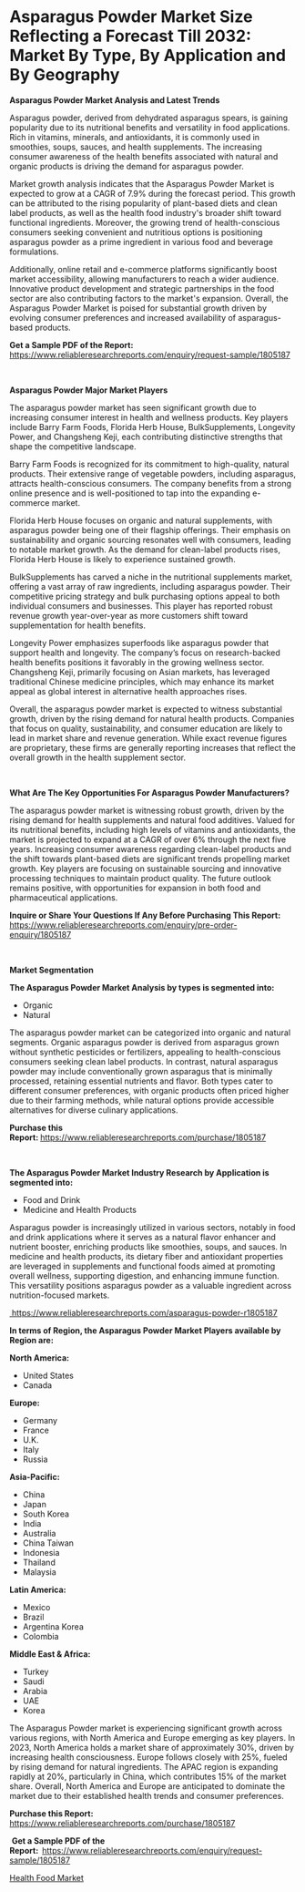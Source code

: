 <p><h1>Asparagus Powder Market Size Reflecting a Forecast Till 2032: Market By Type, By Application and By Geography</h1></p><p><strong>Asparagus Powder Market Analysis and Latest Trends</strong></p>
<p><p>Asparagus powder, derived from dehydrated asparagus spears, is gaining popularity due to its nutritional benefits and versatility in food applications. Rich in vitamins, minerals, and antioxidants, it is commonly used in smoothies, soups, sauces, and health supplements. The increasing consumer awareness of the health benefits associated with natural and organic products is driving the demand for asparagus powder. </p><p>Market growth analysis indicates that the Asparagus Powder Market is expected to grow at a CAGR of 7.9% during the forecast period. This growth can be attributed to the rising popularity of plant-based diets and clean label products, as well as the health food industry's broader shift toward functional ingredients. Moreover, the growing trend of health-conscious consumers seeking convenient and nutritious options is positioning asparagus powder as a prime ingredient in various food and beverage formulations. </p><p>Additionally, online retail and e-commerce platforms significantly boost market accessibility, allowing manufacturers to reach a wider audience. Innovative product development and strategic partnerships in the food sector are also contributing factors to the market's expansion. Overall, the Asparagus Powder Market is poised for substantial growth driven by evolving consumer preferences and increased availability of asparagus-based products.</p></p>
<p><strong>Get a Sample PDF of the Report:&nbsp;</strong> <a href="https://www.reliableresearchreports.com/enquiry/request-sample/1805187?utm_campaign=2201&utm_medium=2&utm_source=Github&utm_content=ia&utm_term=14022025&utm_id=asparagus-powder">https://www.reliableresearchreports.com/enquiry/request-sample/1805187</a></p>
<p>&nbsp;</p>
<p><strong>Asparagus Powder Major Market Players</strong></p>
<p><p>The asparagus powder market has seen significant growth due to increasing consumer interest in health and wellness products. Key players include Barry Farm Foods, Florida Herb House, BulkSupplements, Longevity Power, and Changsheng Keji, each contributing distinctive strengths that shape the competitive landscape.</p><p>Barry Farm Foods is recognized for its commitment to high-quality, natural products. Their extensive range of vegetable powders, including asparagus, attracts health-conscious consumers. The company benefits from a strong online presence and is well-positioned to tap into the expanding e-commerce market. </p><p>Florida Herb House focuses on organic and natural supplements, with asparagus powder being one of their flagship offerings. Their emphasis on sustainability and organic sourcing resonates well with consumers, leading to notable market growth. As the demand for clean-label products rises, Florida Herb House is likely to experience sustained growth.</p><p>BulkSupplements has carved a niche in the nutritional supplements market, offering a vast array of raw ingredients, including asparagus powder. Their competitive pricing strategy and bulk purchasing options appeal to both individual consumers and businesses. This player has reported robust revenue growth year-over-year as more customers shift toward supplementation for health benefits.</p><p>Longevity Power emphasizes superfoods like asparagus powder that support health and longevity. The company’s focus on research-backed health benefits positions it favorably in the growing wellness sector. Changsheng Keji, primarily focusing on Asian markets, has leveraged traditional Chinese medicine principles, which may enhance its market appeal as global interest in alternative health approaches rises.</p><p>Overall, the asparagus powder market is expected to witness substantial growth, driven by the rising demand for natural health products. Companies that focus on quality, sustainability, and consumer education are likely to lead in market share and revenue generation. While exact revenue figures are proprietary, these firms are generally reporting increases that reflect the overall growth in the health supplement sector.</p></p>
<p>&nbsp;</p>
<p><strong>What Are The Key Opportunities For Asparagus Powder Manufacturers?</strong></p>
<p><p>The asparagus powder market is witnessing robust growth, driven by the rising demand for health supplements and natural food additives. Valued for its nutritional benefits, including high levels of vitamins and antioxidants, the market is projected to expand at a CAGR of over 6% through the next five years. Increasing consumer awareness regarding clean-label products and the shift towards plant-based diets are significant trends propelling market growth. Key players are focusing on sustainable sourcing and innovative processing techniques to maintain product quality. The future outlook remains positive, with opportunities for expansion in both food and pharmaceutical applications.</p></p>
<p><strong>Inquire or Share Your Questions If Any Before Purchasing This Report:</strong> <a href="https://www.reliableresearchreports.com/enquiry/pre-order-enquiry/1805187?utm_campaign=2201&utm_medium=2&utm_source=Github&utm_content=ia&utm_term=14022025&utm_id=asparagus-powder">https://www.reliableresearchreports.com/enquiry/pre-order-enquiry/1805187</a></p>
<p>&nbsp;</p>
<p><strong>Market Segmentation</strong></p>
<p><strong>The Asparagus Powder Market Analysis by types is segmented into:</strong></p>
<p><ul><li>Organic</li><li>Natural</li></ul></p>
<p><p>The asparagus powder market can be categorized into organic and natural segments. Organic asparagus powder is derived from asparagus grown without synthetic pesticides or fertilizers, appealing to health-conscious consumers seeking clean label products. In contrast, natural asparagus powder may include conventionally grown asparagus that is minimally processed, retaining essential nutrients and flavor. Both types cater to different consumer preferences, with organic products often priced higher due to their farming methods, while natural options provide accessible alternatives for diverse culinary applications.</p></p>
<p><strong>Purchase this Report:&nbsp;</strong><a href="https://www.reliableresearchreports.com/purchase/1805187?utm_campaign=2201&utm_medium=2&utm_source=Github&utm_content=ia&utm_term=14022025&utm_id=asparagus-powder">https://www.reliableresearchreports.com/purchase/1805187</a></p>
<p>&nbsp;</p>
<p><strong>The Asparagus Powder Market Industry Research by Application is segmented into:</strong></p>
<p><ul><li>Food and Drink</li><li>Medicine and Health Products</li></ul></p>
<p><p>Asparagus powder is increasingly utilized in various sectors, notably in food and drink applications where it serves as a natural flavor enhancer and nutrient booster, enriching products like smoothies, soups, and sauces. In medicine and health products, its dietary fiber and antioxidant properties are leveraged in supplements and functional foods aimed at promoting overall wellness, supporting digestion, and enhancing immune function. This versatility positions asparagus powder as a valuable ingredient across nutrition-focused markets.</p></p>
<p><a href="https://www.reliableresearchreports.com/asparagus-powder-r1805187?utm_campaign=2201&utm_medium=2&utm_source=Github&utm_content=ia&utm_term=14022025&utm_id=asparagus-powder">&nbsp;https://www.reliableresearchreports.com/asparagus-powder-r1805187</a></p>
<p><strong>In terms of Region, the Asparagus Powder Market Players available by Region are:</strong></p>
<p>
    <p> <strong> North America: </strong>
        <ul>
            <li>United States</li>
            <li>Canada</li>
        </ul>
        </p> 
    <p> <strong> Europe: </strong>
        <ul>
            <li>Germany</li>
            <li>France</li>
            <li>U.K.</li>
            <li>Italy</li>
            <li>Russia</li>
        </ul>
        </p> 
    <p> <strong> Asia-Pacific: </strong>
        <ul>
            <li>China</li>
            <li>Japan</li>
            <li>South Korea</li>
            <li>India</li>
            <li>Australia</li>
            <li>China Taiwan</li>
            <li>Indonesia</li>
            <li>Thailand</li>
            <li>Malaysia</li>
        </ul>
        </p> 
    <p> <strong> Latin America: </strong>
        <ul>
            <li>Mexico</li>
            <li>Brazil</li>
            <li>Argentina Korea</li>
            <li>Colombia</li>
        </ul>
        </p> 
    <p> <strong> Middle East & Africa: </strong>
        <ul>
            <li>Turkey</li>
            <li>Saudi</li>
            <li>Arabia</li>
            <li>UAE</li>
            <li>Korea</li>
        </ul>
    </p>
    </p>
<p><p>The Asparagus Powder market is experiencing significant growth across various regions, with North America and Europe emerging as key players. In 2023, North America holds a market share of approximately 30%, driven by increasing health consciousness. Europe follows closely with 25%, fueled by rising demand for natural ingredients. The APAC region is expanding rapidly at 20%, particularly in China, which contributes 15% of the market share. Overall, North America and Europe are anticipated to dominate the market due to their established health trends and consumer preferences.</p></p>
<p><strong>Purchase this Report: </strong><a href="https://www.reliableresearchreports.com/purchase/1805187?utm_campaign=2201&utm_medium=2&utm_source=Github&utm_content=ia&utm_term=14022025&utm_id=asparagus-powder">https://www.reliableresearchreports.com/purchase/1805187</a></p>
<p>&nbsp;<strong>Get a Sample PDF of the Report:&nbsp;&nbsp;</strong><a href="https://www.reliableresearchreports.com/enquiry/request-sample/1805187?utm_campaign=2201&utm_medium=2&utm_source=Github&utm_content=ia&utm_term=14022025&utm_id=asparagus-powder">https://www.reliableresearchreports.com/enquiry/request-sample/1805187</a></p>
<p><strong></strong></p>
<p><p><a href="https://github.com/gerdabatiskzv9/Market-Research-Report-List-1/blob/main/health-food-market.md?utm_campaign=2201&utm_medium=2&utm_source=Github&utm_content=ia&utm_term=14022025&utm_id=asparagus-powder">Health Food Market</a></p></p>